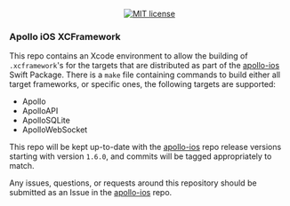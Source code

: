 <p align="center">
  <a href="https://raw.githubusercontent.com/apollographql/apollo-ios/main/LICENSE">
    <img src="https://img.shields.io/badge/license-MIT-lightgrey.svg?maxAge=2592000" alt="MIT license">
  </a>
</p>

### Apollo iOS XCFramework

This repo contains an Xcode environment to allow the building of `.xcframework`'s for the targets that are distributed as part of the [apollo-ios](https://github.com/apollographql/apollo-ios) Swift Package. There is a `make` file containing commands to build either all target frameworks, or specific ones, the following targets are supported:

- Apollo
- ApolloAPI
- ApolloSQLite
- ApolloWebSocket

This repo will be kept up-to-date with the [apollo-ios](https://github.com/apollographql/apollo-ios) repo release versions starting with version `1.6.0`, and commits will be tagged appropriately to match.

Any issues, questions, or requests around this repository should be submitted as an Issue in the [apollo-ios](https://github.com/apollographql/apollo-ios) repo.